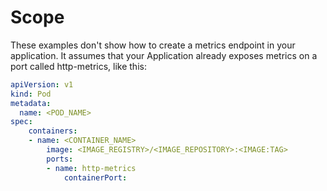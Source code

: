 # Scope

These examples don't show how to create a metrics endpoint in your application. It assumes that your Application already exposes metrics on a port called http-metrics, like this:

```yaml
apiVersion: v1
kind: Pod
metadata:
  name: <POD_NAME>
spec:
    containers:
    - name: <CONTAINER_NAME>
        image: <IMAGE_REGISTRY>/<IMAGE_REPOSITORY>:<IMAGE:TAG>
        ports:
        - name: http-metrics
            containerPort:
```
